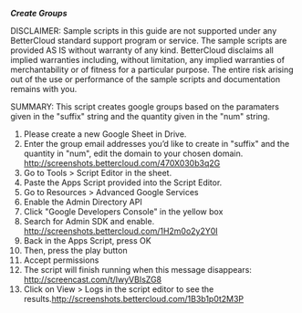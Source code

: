 ***Create Groups***

DISCLAIMER: Sample scripts in this guide are not supported under any BetterCloud standard support program or service. The sample scripts are provided AS IS without warranty of any kind. BetterCloud disclaims all implied warranties including, without limitation, any implied warranties of merchantability or of fitness for a particular purpose. The entire risk arising out of the use or performance of the sample scripts and documentation remains with you.

SUMMARY: This script creates google groups based on the paramaters given in the "suffix" string and the quantity given in the "num" string.

1) Please create a new Google Sheet in Drive.
2) Enter the group email addresses you’d like to create in "suffix" and the quantity in "num", edit the domain to your chosen domain. http://screenshots.bettercloud.com/470X030b3q2G
3) Go to Tools > Script Editor in the sheet.
4) Paste the Apps Script provided into the Script Editor.
5) Go to Resources > Advanced Google Services
6) Enable the Admin Directory API
7) Click "Google Developers Console" in the yellow box 
8) Search for Admin SDK and enable. http://screenshots.bettercloud.com/1H2m0o2y2Y0I
9) Back in the Apps Script, press OK
10) Then, press the play button
11) Accept permissions
12) The script will finish running when this message disappears: http://screencast.com/t/IwyVBIsZG8
13) Click on View > Logs in the script editor to see the results.http://screenshots.bettercloud.com/1B3b1p0t2M3P
